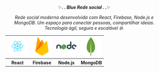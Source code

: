 <div align=center>
  
✨<b><em>. . Blue Rede social . .</em></b>✨
  
<em>Rede social moderna desenvolvida com React, Firebase, Node.js e MongoDB. Um espaço para conectar pessoas, compartilhar ideias. Tecnologia ágil, segura e escalável 🌐.</em>

<table>
  <tr>
    <td><img src="https://raw.githubusercontent.com/edmarpires9/Blue/59d2f18f10133f1208f0fa0fd8ff816b4e752378/public/logo.svg" width="64px"/></td>
    <td><img src="https://github.com/edmarpires9/Blue/blob/main/public/icons8-firebase-100.png?raw=true" width="64px"/></td>
    <td><img src="https://github.com/edmarpires9/Blue/blob/main/public/icons8-nodejs-100.png?raw=true" width="64px"/></td>
    <td><img src="https://github.com/edmarpires9/Blue/blob/main/public/icons8-mongo-db-100.png?raw=true" width="64px"/></td>
  </tr>
    <tr>
    <th>React</th>
    <th>Firebase</th>
    <th>Node.js</th>
    <th>MongoDB</th>
  </tr>
</table>
</div>
